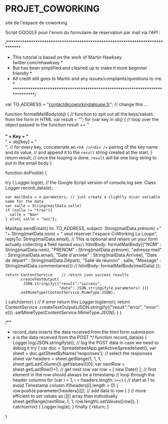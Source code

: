 # PROJET_COWORKING
site de l'espace de coworking


Script GOOGLE pour l'envoi du formulaire de réservation par mail via l'API :



/******************************************************************************
 * This tutorial is based on the work of Martin Hawksey twitter.com/mhawksey  *
 * But has been simplified and cleaned up to make it more beginner friendly   *
 * All credit still goes to Martin and any issues/complaints/questions to me. *
 ******************************************************************************/

var TO_ADDRESS = "contact@coworkinglaloupe.fr"; // change this ...

function formatMailBody(obj) { // function to spit out all the keys/values from the form in HTML
  var result = "";
  for (var key in obj) { // loop over the object passed to the function
    result += "<h4 style='text-transform: capitalize; margin-bottom: 0'>" + key + "</h4><div>" + obj[key] + "</div>";
    // for every key, concatenate an `<h4 />`/`<div />` pairing of the key name and its value, 
    // and append it to the `result` string created at the start.
  }
  return result; // once the looping is done, `result` will be one long string to put in the email body
}

function doPost(e) {

  try {
    Logger.log(e); // the Google Script version of console.log see: Class Logger
    record_data(e);

    var mailData = e.parameters; // just create a slightly nicer variable name for the data
    var salle = String(mailData.salle)
    if (salle != "true"){
      salle = "Non"
    } else{ salle = "oui"};
    
MailApp.sendEmail({
      to: TO_ADDRESS,
      subject: String(mailData.prénom) +" "+ String(mailData.nom) + " veut réserver l'espace CoWorking La Loupe",
      replyTo: String(mailData.email), // This is optional and reliant on your form actually collecting a field named `email`
      htmlBody: formatMailBody({"NOM" : String(mailData.nom), "PRENOM" : String(mailData.prénom), "adresse mail" : String(mailData.email), "Date d'arrivée" : String(mailData.Arrivée), "Date de départ" : String(mailData.Départ), "Salle de réunion" : salle, "Message" : String(mailData.commentaires)})
     // htmlBody: formatMailBody(mailData)
    });


    return ContentService    // return json success results
          .createTextOutput(
            JSON.stringify({"result":"success",
                            "data": JSON.stringify(e.parameters) }))
          .setMimeType(ContentService.MimeType.JSON);
  } catch(error) { // if error return this
    Logger.log(error);
    return ContentService
          .createTextOutput(JSON.stringify({"result":"error", "error": e}))
          .setMimeType(ContentService.MimeType.JSON);
  }
}


/**
 * record_data inserts the data received from the html form submission
 * e is the data received from the POST
 */
function record_data(e) {
  Logger.log(JSON.stringify(e)); // log the POST data in case we need to debug it
  try {
    var doc     = SpreadsheetApp.getActiveSpreadsheet();
    var sheet   = doc.getSheetByName('responses'); // select the responses sheet
    var headers = sheet.getRange(1, 1, 1, sheet.getLastColumn()).getValues()[0];
    var nextRow = sheet.getLastRow()+1; // get next row
    var row     = [ new Date() ]; // first element in the row should always be a timestamp
    // loop through the header columns
    for (var i = 1; i < headers.length; i++) { // start at 1 to avoid Timestamp column
      if(headers[i].length > 0) {
        row.push(e.parameter[headers[i]]); // add data to row
      }
    }
    // more efficient to set values as [][] array than individually
    sheet.getRange(nextRow, 1, 1, row.length).setValues([row]);
  }
  catch(error) {
    Logger.log(e);
  }
  finally {
    return;
  }

}
